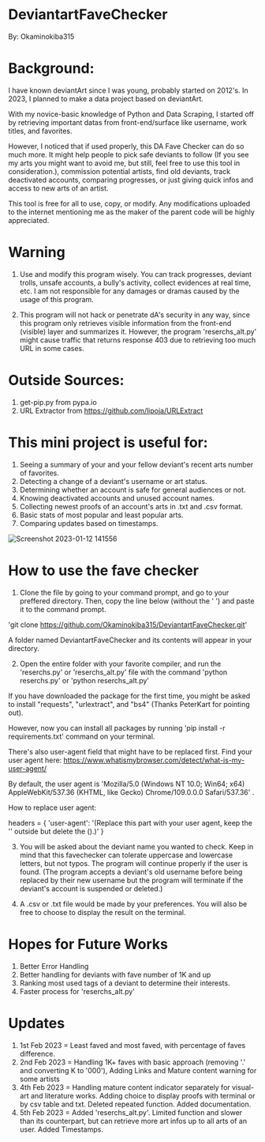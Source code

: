 # DeviantartFaveChecker
By: Okaminokiba315

# Background:
I have known deviantArt since I was young, probably started on 2012's.
In 2023, I planned to make a data project based on deviantArt.

With my novice-basic knowledge of Python and Data Scraping, I started off
by retrieving important datas from front-end/surface like username, work titles, and favorites.

However, I noticed that if used properly, this DA Fave Checker can
do so much more. It might help people to pick safe deviants to follow (If you see my arts
you might want to avoid me, but still, feel free to use this tool in consideration.),
commission potential artists, find old deviants, track deactivated accounts,
comparing progresses, or just giving quick infos and access to new arts of an artist.

This tool is free for all to use, copy, or modify.
Any modifications uploaded to the internet mentioning me as the maker of the
parent code will be highly appreciated.

# Warning

1. Use and modify this program wisely. 
You can track progresses, deviant trolls, unsafe accounts,
a bully's activity, collect evidences at real time, etc. 
I am not responsible for any damages or dramas caused by the usage of this program.

2. This program will not hack or penetrate dA's security in any way, since this program
only retrieves visible information from the front-end (visible) layer and summarizes it.
However, the program 'reserchs_alt.py' might cause traffic that returns response 403
due to retrieving too much URL in some cases.

# Outside Sources:
1. get-pip.py from pypa.io
2. URL Extractor from https://github.com/lipoja/URLExtract

# This mini project is useful for:
1. Seeing a summary of your and your fellow deviant's recent arts number of favorites.
2. Detecting a change of a deviant's username or art status.
3. Determining whether an account is safe for general audiences or not.
4. Knowing deactivated accounts and unused account names.
5. Collecting newest proofs of an account's arts in .txt and .csv format.
6. Basic stats of most popular and least popular arts.
7. Comparing updates based on timestamps.

![Screenshot 2023-01-12 141556](https://user-images.githubusercontent.com/97293254/212002194-e35e0573-2405-4e72-8792-f806dfcfeaa3.jpg)

# How to use the fave checker

1. Clone the file by going to your command prompt, and go to your preffered directory.
Then, copy the line below (without the ' ') and paste it to the command prompt. 

'git clone https://github.com/Okaminokiba315/DeviantartFaveChecker.git'

A folder named DeviantartFaveChecker and its contents will appear in your directory.

2. Open the entire folder with your favorite compiler, and run the 'reserchs.py' or 'reserchs_alt.py' file with the command 'python reserchs.py' or 'python reserchs_alt.py'

If you have downloaded the package for the first time, you might be asked to
install "requests", "urlextract", and "bs4" (Thanks PeterKart for pointing out).

However, now you can install all packages by running 
'pip install -r requirements.txt' command on your terminal.

There's also user-agent field that might have to be replaced first.
Find your user agent here:
https://www.whatismybrowser.com/detect/what-is-my-user-agent/

By default, the user agent is 'Mozilla/5.0 (Windows NT 10.0; Win64; x64) AppleWebKit/537.36 (KHTML, like Gecko) Chrome/109.0.0.0 Safari/537.36' .

How to replace user agent: 

headers = {
    'user-agent': '(Replace this part with your user agent, keep the '' outside but delete the ().)'
}

3. You will be asked about the deviant name you wanted to check.
Keep in mind that this favechecker can tolerate uppercase and lowercase letters, but not typos.
The program will continue properly if the user is found.
(The program accepts a deviant's old username before being replaced by their new username but the program will terminate if the deviant's account is suspended or deleted.)

4. A .csv or .txt file would be made by your preferences. You will also be free to choose
to display the result on the terminal.

# Hopes for Future Works
1. Better Error Handling
2. Better handling for deviants with fave number of 1K and up
3. Ranking most used tags of a deviant to determine their interests.
4. Faster process for 'reserchs_alt.py'

# Updates

1. 1st Feb 2023 = Least faved and most faved, with percentage of faves difference.
2. 2nd Feb 2023 = Handling 1K+ faves with basic approach (removing '.' and converting K to '000'), Adding Links and Mature content warning for some artists
3. 4th Feb 2023 = Handling mature content indicator separately for visual-art and literature works. Adding choice to display proofs with terminal or by csv table and txt. Deleted repeated function. Added documentation.
4. 5th Feb 2023 = Added 'reserchs_alt.py'. Limited function and slower than its
counterpart, but can retrieve more art infos up to all arts of an user. Added Timestamps.
